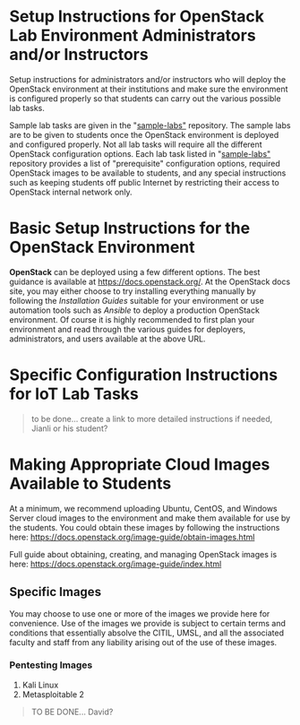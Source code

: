 # Setup Instructions for OpenStack Lab Environment Administrators and/or Instructors

Setup instructions for administrators and/or instructors who will deploy the OpenStack environment at their institutions and make sure the environment is configured properly so that students can carry out the various possible lab tasks. 

Sample lab tasks are given in the "[sample-labs"](https://github.com/citil/sample-labs) repository. The sample labs are to be given to students once the OpenStack environment is deployed and configured properly. Not all lab tasks will require all the different OpenStack configuration options. Each lab task listed in "[sample-labs"](https://github.com/citil/sample-labs) repository provides a list of "prerequisite" configuration options, required OpenStack images to be available to students, and any special instructions such as keeping students off public Internet by restricting their access to OpenStack internal network only.

# Basic Setup Instructions for the OpenStack Environment

**OpenStack** can be deployed using a few different options. The best guidance is available at https://docs.openstack.org/. At the OpenStack docs site, you may either choose to try installing everything manually by following the *Installation Guides* suitable for your environment or use automation tools such as *Ansible* to deploy a production OpenStack environment. Of course it is highly recommended to first plan your environment and read through the various guides for deployers, administrators, and users available at the above URL.

# Specific Configuration Instructions for IoT Lab Tasks

>to be done... create a link to more detailed instructions if needed, Jianli or his student?

# Making Appropriate Cloud Images Available to Students

At a minimum, we recommend uploading Ubuntu, CentOS, and Windows Server cloud images to the environment and make them available for use by the students. You could obtain these images by following the instructions here: https://docs.openstack.org/image-guide/obtain-images.html

Full guide about obtaining, creating, and managing OpenStack images is here: https://docs.openstack.org/image-guide/index.html

## Specific Images
You may choose to use one or more of the images we provide here for convenience. Use of the images we provide is subject to certain terms and conditions that essentially absolve the CITIL, UMSL, and all the associated faculty and staff from any liability arising out of the use of these images.

### Pentesting Images
1. Kali Linux
2. Metasploitable 2 

>TO BE DONE... David?





